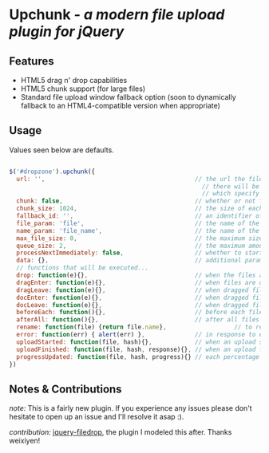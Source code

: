 Upchunk _- a modern file upload plugin for jQuery_
===========================

Features
-------------

- HTML5 drag n' drop capabilities
- HTML5 chunk support (for large files)
- Standard file upload window fallback option (soon to dynamically fallback to an HTML4-compatible version when appropriate)

Usage
-----

Values seen below are defaults.

```javascript

$('#dropzone').upchunk({
  url: '',                                          // the url the file (or chunks) will be sent to
                                                      // there will be two additional parameters- 'last' and 'first'
                                                      // which specify whether the chunk sent is the first and/or last, respectively
  chunk: false,                                     // whether or not files will be sent to the server in chunks
  chunk_size: 1024,                                 // the size of each chunk
  fallback_id: '',                                  // an identifier of a standard file input field to optionally interface with the plugin
  file_param: 'file',                               // the name of the parameter the file will have when sent to the server
  name_param: 'file_name',                          // the name of the parameter the file name will have when sent to the server
  max_file_size: 0,                                 // the maximum size of each uploaded file, 0 for infinite
  queue_size: 2,                                    // the maximum amount of files to upload to the server at once
  processNextImmediately: false,                    // whether to start processing the next file immediately once progress reaches 100% instead of waiting for the server's response
  data: {},                                         // additional parameters to be sent to the server
  // functions that will be executed...
  drop: function(e){},                              // when the files are dropped
  dragEnter: function(e){},                         // when files are dragged over the dropzone
  dragLeave: function(e){},                         // when dragged files leave the dropzone
  docEnter: function(e){},                          // when dragged files enter the browser window
  docLeave: function(e){},                          // when dragged files leave the browser window
  beforeEach: function(){},                         // before each file begins uploading
  afterAll: function(){},                           // after all files are finished uploading
  rename: function(file) {return file.name},                   // to rename the file before being sent to the server
  error: function(err) { alert(err) },              // in response to errors; err can be one of the following: ['BrowserNotSupported', 'FileTooLarge']
  uploadStarted: function(file, hash){},            // when an upload starts
  uploadFinished: function(file, hash, response){}, // when an upload finishes
  progressUpdated: function(file, hash, progress){} // each percentage update (soon to incorporate a refresh_rate parameter instead)
})

```

Notes & Contributions
-------------
_note:_ This is a fairly new plugin. If you experience any issues please don't hesitate to open up an issue and I'll resolve it asap :).

_contribution:_ [jquery-filedrop](http://github.com/weixiyen/jquery-filedrop), the plugin I modeled this after. Thanks weixiyen!
